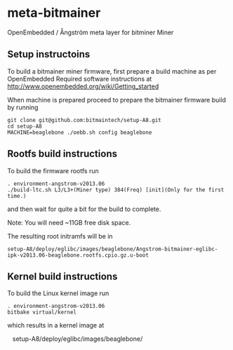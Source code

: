meta-bitmainer
=============

OpenEmbedded / Ångström meta layer for bitminer Miner

Setup instructoins
------------------

To build a bitmainer miner firmware, first prepare a build machine as per OpenEmbedded Required software instructions at http://www.openembedded.org/wiki/Getting_started

When machine is prepared proceed to prepare the bitmainer firmware build by running

    git clone git@github.com:bitmaintech/setup-A8.git
    cd setup-A8
    MACHINE=beaglebone ./oebb.sh config beaglebone

Rootfs build instructions
----------------------------------

To build the firmware rootfs run

    . environment-angstrom-v2013.06
    ./build-ltc.sh L3/L3+(Miner type) 384(Freq) [init](Only for the first time.)

and then wait for quite a bit for the build to complete.

Note: You will need ~11GB free disk space.

The resulting root initramfs will be in

    setup-A8/deploy/eglibc/images/beaglebone/Angstrom-bitmainer-eglibc-ipk-v2013.06-beaglebone.rootfs.cpio.gz.u-boot


Kernel build instructions
-----------------------------------

To build the Linux kernel image run

    . environment-angstrom-v2013.06
    bitbake virtual/kernel

which results in a kernel image at

    setup-A8/deploy/eglibc/images/beaglebone/
